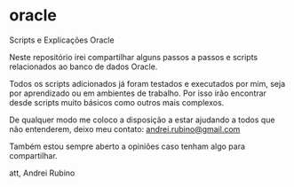 # oracle
Scripts e Explicações Oracle

Neste repositório irei compartilhar alguns passos a passos e scripts relacionados ao banco de dados Oracle.

Todos os scripts adicionados já foram testados e executados por mim, seja por aprendizado ou em ambientes de trabalho. Por isso irão encontrar desde scripts muito básicos como outros mais complexos.

De qualquer modo me coloco a disposição a estar ajudando a todos que não entenderem, deixo meu contato: andrei.rubino@gmail.com

Também estou sempre aberto a opiniões caso tenham algo para compartilhar.

att,
Andrei Rubino
